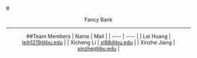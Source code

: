 #<center>Fancy Bank
***
##Team Members
|  Name   | Mail  |
|  ----  | ----  |
| Lei Huang  | leih1219@bu.edu |
| Xicheng Li | xl88@bu.edu |
| Xinzhe Jiang | xinzhej@bu.edu |

